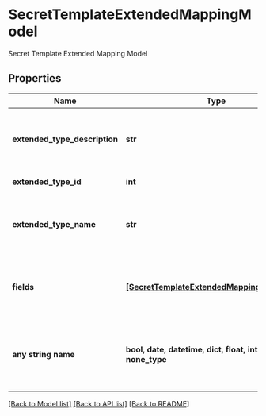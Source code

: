 # SecretTemplateExtendedMappingModel

Secret Template Extended Mapping Model

## Properties
Name | Type | Description | Notes
------------ | ------------- | ------------- | -------------
**extended_type_description** | **str** | A localizaed description for this extended type | [optional] 
**extended_type_id** | **int** | Extended Type ID | [optional] 
**extended_type_name** | **str** | A localizaed name for this extended type | [optional] 
**fields** | [**[SecretTemplateExtendedMappingFieldModel]**](SecretTemplateExtendedMappingFieldModel.md) | Array of extended fields for the extended mapping | [optional] 
**any string name** | **bool, date, datetime, dict, float, int, list, str, none_type** | any string name can be used but the value must be the correct type | [optional]

[[Back to Model list]](../README.md#documentation-for-models) [[Back to API list]](../README.md#documentation-for-api-endpoints) [[Back to README]](../README.md)


